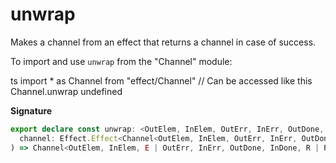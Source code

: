 # unwrap

Makes a channel from an effect that returns a channel in case of success.

To import and use `unwrap` from the "Channel" module:

ts
import \* as Channel from "effect/Channel"
// Can be accessed like this
Channel.unwrap
undefined

**Signature**

```ts
export declare const unwrap: <OutElem, InElem, OutErr, InErr, OutDone, InDone, R2, E, R>(
  channel: Effect.Effect<Channel<OutElem, InElem, OutErr, InErr, OutDone, InDone, R2>, E, R>
) => Channel<OutElem, InElem, E | OutErr, InErr, OutDone, InDone, R | R2>
```
